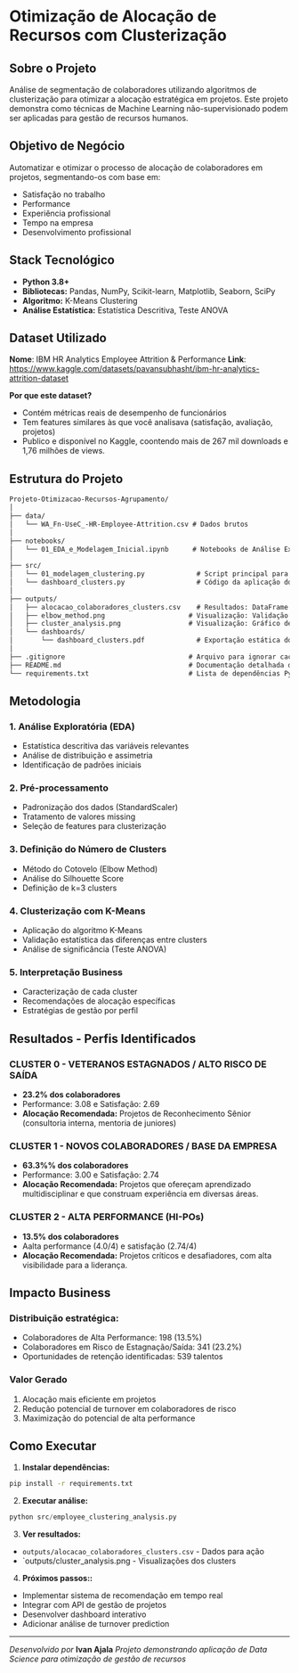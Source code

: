 # Otimização de Alocação de Recursos com Clusterização

## Sobre o Projeto
Análise de segmentação de colaboradores utilizando algoritmos de clusterização para otimizar a alocação estratégica em projetos. Este projeto demonstra como técnicas de Machine Learning não-supervisionado podem ser aplicadas para gestão de recursos humanos.

## Objetivo de Negócio
Automatizar e otimizar o processo de alocação de colaboradores em projetos, segmentando-os com base em:
- Satisfação no trabalho
- Performance
- Experiência profissional
- Tempo na empresa
- Desenvolvimento profissional

## Stack Tecnológico
- **Python 3.8+**
- **Bibliotecas:** Pandas, NumPy, Scikit-learn, Matplotlib, Seaborn, SciPy
- **Algoritmo:** K-Means Clustering
- **Análise Estatística:** Estatística Descritiva, Teste ANOVA

## Dataset Utilizado
**Nome**: IBM HR Analytics Employee Attrition & Performance
**Link**: https://www.kaggle.com/datasets/pavansubhasht/ibm-hr-analytics-attrition-dataset

**Por que este dataset?**
- Contém métricas reais de desempenho de funcionários
- Tem features similares às que você analisava (satisfação, avaliação, projetos)
- Publico e disponível no Kaggle, coontendo mais de 267 mil downloads e 1,76 milhões de views.

## Estrutura do Projeto

```markdown
Projeto-Otimizacao-Recursos-Agrupamento/
│
├── data/
│   └── WA_Fn-UseC_-HR-Employee-Attrition.csv # Dados brutos
│
├── notebooks/
│   └── 01_EDA_e_Modelagem_Inicial.ipynb      # Notebooks de Análise Exploratória e Modelagem
│
├── src/
│   └── 01_modelagem_clustering.py             # Script principal para Modelagem e Geração de Outputs
│   └── dashboard_clusters.py                  # Código da aplicação do Dashboard Interativo (Plotly Dash)
│
├── outputs/
│   ├── alocacao_colaboradores_clusters.csv    # Resultados: DataFrame com a alocação final de Cluster ID
│   ├── elbow_method.png                     # Visualização: Validação do número de Clusters (Método do Cotovelo)
│   ├── cluster_analysis.png                 # Visualização: Gráfico de comparação dos perfis de Cluster
│   └── dashboards/
│       └── dashboard_clusters.pdf             # Exportação estática do Dashboard em PDF
│
├── .gitignore                               # Arquivo para ignorar caches, ambientes virtuais e arquivos temporários
├── README.md                                # Documentação detalhada do projeto, metodologia e conclusões
└── requirements.txt                         # Lista de dependências Python para o projeto
```


## Metodologia

### 1. Análise Exploratória (EDA)
- Estatística descritiva das variáveis relevantes
- Análise de distribuição e assimetria
- Identificação de padrões iniciais

### 2. Pré-processamento
- Padronização dos dados (StandardScaler)
- Tratamento de valores missing
- Seleção de features para clusterização

### 3. Definição do Número de Clusters
- Método do Cotovelo (Elbow Method)
- Análise do Silhouette Score
- Definição de k=3 clusters

### 4. Clusterização com K-Means
- Aplicação do algoritmo K-Means
- Validação estatística das diferenças entre clusters
- Análise de significância (Teste ANOVA)

### 5. Interpretação Business
- Caracterização de cada cluster
- Recomendações de alocação específicas
- Estratégias de gestão por perfil

## Resultados - Perfis Identificados

###  CLUSTER 0 - VETERANOS ESTAGNADOS / ALTO RISCO DE SAÍDA
- **23.2% dos colaboradores**
- Performance: 3.08 e Satisfação: 2.69
- **Alocação Recomendada:** Projetos de Reconhecimento Sênior (consultoria interna, mentoria de juniores)

### CLUSTER 1 - NOVOS COLABORADORES / BASE DA EMPRESA
- **63.3%% dos colaboradores**
- Performance: 3.00 e Satisfação: 2.74
- **Alocação Recomendada:** Projetos que ofereçam aprendizado multidisciplinar e que construam experiência em diversas áreas.

###  CLUSTER 2 - ALTA PERFORMANCE (HI-POs)
- **13.5% dos colaboradores** 
- Aalta performance (4.0/4) e satisfação (2.74/4)
- **Alocação Recomendada:** Projetos críticos e desafiadores, com alta visibilidade para a liderança.

## Impacto Business

### Distribuição estratégica:

- Colaboradores de Alta Performance: 198 (13.5%)
- Colaboradores em Risco de Estagnação/Saída: 341 (23.2%)
- Oportunidades de retenção identificadas: 539 talentos

### Valor Gerado

1. Alocação mais eficiente em projetos
2. Redução potencial de turnover em colaboradores de risco
3. Maximização do potencial de alta performance


## Como Executar

1. **Instalar dependências:**
```bash
pip install -r requirements.txt
```

2. **Executar análise:**

```python
python src/employee_clustering_analysis.py
```

3. **Ver resultados:**

- `outputs/alocacao_colaboradores_clusters.csv` - Dados para ação
- `outputs/cluster_analysis.png - Visualizações dos clusters

4. **Próximos passos::**

- Implementar sistema de recomendação em tempo real
- Integrar com API de gestão de projetos
- Desenvolver dashboard interativo
- Adicionar análise de turnover prediction

---

*Desenvolvido por* **Ivan Ajala**
*Projeto demonstrando aplicação de Data Science para otimização de gestão de recursos*

